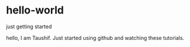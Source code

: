 # hello-world
just getting started

hello,
I am Taushif. Just started using github and watching these tutorials.
